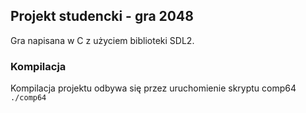 ## Projekt studencki - gra 2048
Gra napisana w C z użyciem biblioteki SDL2.

### Kompilacja
Kompilacja projektu odbywa się przez uruchomienie skryptu comp64
`./comp64`
